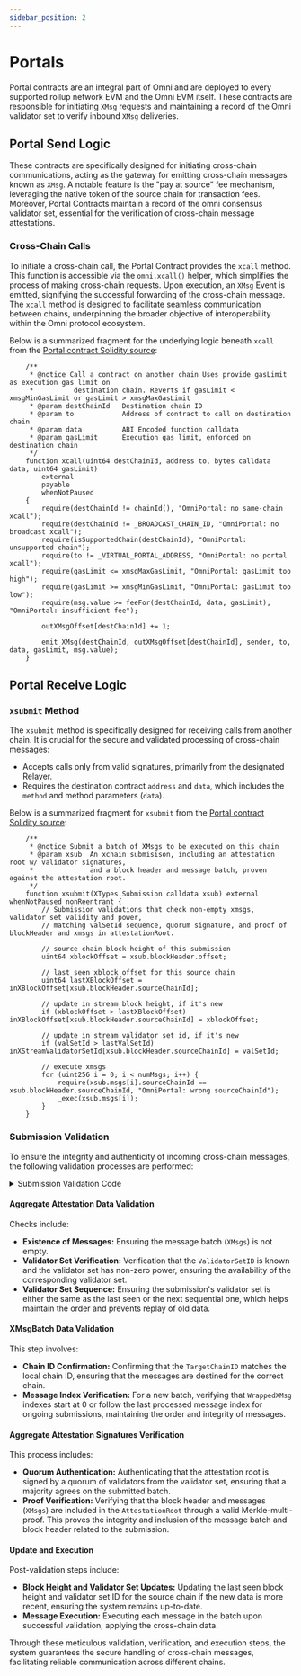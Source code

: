 ```yaml
---
sidebar_position: 2
---
```


# Portals

Portal contracts are an integral part of Omni and are deployed to every supported rollup network EVM and the Omni EVM itself. These contracts are responsible for initiating `XMsg` requests and maintaining a record of the Omni validator set to verify inbound `XMsg` deliveries.

## Portal Send Logic

 These contracts are specifically designed for initiating cross-chain communications, acting as the gateway for emitting cross-chain messages known as `XMsg`. A notable feature is the "pay at source" fee mechanism, leveraging the native token of the source chain for transaction fees. Moreover, Portal Contracts maintain a record of the omni consensus validator set, essential for the verification of cross-chain message attestations.

### Cross-Chain Calls

To initiate a cross-chain call, the Portal Contract provides the `xcall` method. This function is accessible via the `omni.xcall()` helper, which simplifies the process of making cross-chain requests. Upon execution, an `XMsg` Event is emitted, signifying the successful forwarding of the cross-chain message. The `xcall` method is designed to facilitate seamless communication between chains, underpinning the broader objective of interoperability within the Omni protocol ecosystem.

Below is a summarized fragment for the underlying logic beneath `xcall` from the [Portal contract Solidity source](https://github.com/omni-network/omni/blob/33c4c2c846489cef564561869301f11a0bb511c7/contracts/src/xchain/OmniPortal.sol):


```solidity
    /**
     * @notice Call a contract on another chain Uses provide gasLimit as execution gas limit on
     *          destination chain. Reverts if gasLimit < xmsgMinGasLimit or gasLimit > xmsgMaxGasLimit
     * @param destChainId   Destination chain ID
     * @param to            Address of contract to call on destination chain
     * @param data          ABI Encoded function calldata
     * @param gasLimit      Execution gas limit, enforced on destination chain
     */
    function xcall(uint64 destChainId, address to, bytes calldata data, uint64 gasLimit)
        external
        payable
        whenNotPaused
    {
        require(destChainId != chainId(), "OmniPortal: no same-chain xcall");
        require(destChainId != _BROADCAST_CHAIN_ID, "OmniPortal: no broadcast xcall");
        require(isSupportedChain(destChainId), "OmniPortal: unsupported chain");
        require(to != _VIRTUAL_PORTAL_ADDRESS, "OmniPortal: no portal xcall");
        require(gasLimit <= xmsgMaxGasLimit, "OmniPortal: gasLimit too high");
        require(gasLimit >= xmsgMinGasLimit, "OmniPortal: gasLimit too low");
        require(msg.value >= feeFor(destChainId, data, gasLimit), "OmniPortal: insufficient fee");

        outXMsgOffset[destChainId] += 1;

        emit XMsg(destChainId, outXMsgOffset[destChainId], sender, to, data, gasLimit, msg.value);
    }
```

## Portal Receive Logic

### `xsubmit` Method

The `xsubmit` method is specifically designed for receiving calls from another chain. It is crucial for the secure and validated processing of cross-chain messages:

- Accepts calls only from valid signatures, primarily from the designated Relayer.
- Requires the destination contract `address` and `data`, which includes the `method` and method parameters (`data`).

Below is a summarized fragment for `xsubmit` from the [Portal contract Solidity source](https://github.com/omni-network/omni/blob/33c4c2c846489cef564561869301f11a0bb511c7/contracts/src/xchain/OmniPortal.sol):

```solidity
    /**
     * @notice Submit a batch of XMsgs to be executed on this chain
     * @param xsub  An xchain submisison, including an attestation root w/ validator signatures,
     *              and a block header and message batch, proven against the attestation root.
     */
    function xsubmit(XTypes.Submission calldata xsub) external whenNotPaused nonReentrant {
        // Submission validations that check non-empty xmsgs, validator set validity and power,
        // matching valSetId sequence, quorum signature, and proof of blockHeader and xmsgs in attestationRoot.

        // source chain block height of this submission
        uint64 xblockOffset = xsub.blockHeader.offset;

        // last seen xblock offset for this source chain
        uint64 lastXBlockOffset = inXBlockOffset[xsub.blockHeader.sourceChainId];

        // update in stream block height, if it's new
        if (xblockOffset > lastXBlockOffset) inXBlockOffset[xsub.blockHeader.sourceChainId] = xblockOffset;

        // update in stream validator set id, if it's new
        if (valSetId > lastValSetId) inXStreamValidatorSetId[xsub.blockHeader.sourceChainId] = valSetId;

        // execute xmsgs
        for (uint256 i = 0; i < numMsgs; i++) {
            require(xsub.msgs[i].sourceChainId == xsub.blockHeader.sourceChainId, "OmniPortal: wrong sourceChainId");
            _exec(xsub.msgs[i]);
        }
    }
```

### Submission Validation

To ensure the integrity and authenticity of incoming cross-chain messages, the following validation processes are performed:

<details>
<summary>Submission Validation Code</summary>

Below is a summarized fragment for the validations in `xsubmit` from the [Portal contract Solidity source](https://github.com/omni-network/omni/blob/main/contracts/core/src/xchain/OmniPortal.sol):

```solidity
        uint256 numMsgs = xsub.msgs.length;
        require(numMsgs > 0, "OmniPortal: no xmsgs");

        // validator set id for this submission
        uint64 valSetId = xsub.validatorSetId;

        // check that the validator set is known and has non-zero power
        require(validatorSetTotalPower[valSetId] > 0, "OmniPortal: unknown val set");

        // last seen validator set id for this source chain
        uint64 lastValSetId = inXStreamValidatorSetId[xsub.blockHeader.sourceChainId];

        // require the validator set id is initialized (initSourceChain has beed called)
        require(lastValSetId > 0, "OmniPortal: no val set");

        // check that the submission's validator set is the same as the last, or the next one
        require(valSetId >= lastValSetId, "OmniPortal: old val set");

        // check that the attestationRoot is signed by a quorum of validators in xsub.validatorsSetId
        require(
            Quorum.verify(
                xsub.attestationRoot,
                xsub.signatures,
                validatorSet[valSetId],
                validatorSetTotalPower[valSetId],
                XSUB_QUORUM_NUMERATOR,
                XSUB_QUORUM_DENOMINATOR
            ),
            "OmniPortal: no quorum"
        );

        // check that blockHeader and xmsgs are included in attestationRoot
        require(
            XBlockMerkleProof.verify(xsub.attestationRoot, xsub.blockHeader, xsub.msgs, xsub.proof, xsub.proofFlags),
            "OmniPortal: invalid proof"
        );
```

</details>

#### Aggregate Attestation Data Validation

Checks include:

- **Existence of Messages:** Ensuring the message batch (`XMsgs`) is not empty.
- **Validator Set Verification:** Verification that the `ValidatorSetID` is known and the validator set has non-zero power, ensuring the availability of the corresponding validator set.
- **Validator Set Sequence:** Ensuring the submission's validator set is either the same as the last seen or the next sequential one, which helps maintain the order and prevents replay of old data.

#### XMsgBatch Data Validation

This step involves:

- **Chain ID Confirmation:** Confirming that the `TargetChainID` matches the local chain ID, ensuring that the messages are destined for the correct chain.
- **Message Index Verification:** For a new batch, verifying that `WrappedXMsg` indexes start at 0 or follow the last processed message index for ongoing submissions, maintaining the order and integrity of messages.

#### Aggregate Attestation Signatures Verification

This process includes:

- **Quorum Authentication:** Authenticating that the attestation root is signed by a quorum of validators from the validator set, ensuring that a majority agrees on the submitted batch.
- **Proof Verification:** Verifying that the block header and messages (`XMsgs`) are included in the `AttestationRoot` through a valid Merkle-multi-proof. This proves the integrity and inclusion of the message batch and block header related to the submission.

#### Update and Execution

Post-validation steps include:

- **Block Height and Validator Set Updates:** Updating the last seen block height and validator set ID for the source chain if the new data is more recent, ensuring the system remains up-to-date.
- **Message Execution:** Executing each message in the batch upon successful validation, applying the cross-chain data.

Through these meticulous validation, verification, and execution steps, the system guarantees the secure handling of cross-chain messages, facilitating reliable communication across different chains.
